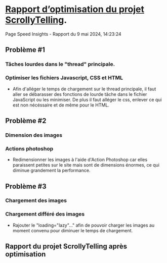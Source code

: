 #  [Rapport d’optimisation du projet ScrollyTelling](https://pagespeed.web.dev/analysis/https-kenza-tim-momo-com/7tul36ylmg?form_factor=mobile).

Page Speed Insights - Rapport du 9 mai 2024, 14:23:24

## Problème #1

### Tâches lourdes dans le "thread" principale.

### Optimiser les fichiers Javascript, CSS et HTML

- Afin d'alléger le temps de chargement sur le thread principale, il faut aller se débarasser des fonctions de lourde tâche dans le fichier JavaScript ou les minimiser. De plus il faut alléger le css, enlever ce qui est non nécéssaire et de même pour le HTML.

## Problème #2

### Dimension des images

### Actions photoshop
- Redimensionner les images à l'aide d'Action Photoshop car elles paraissent petites sur le site mais sont de dimensions énormes, ce qui diminue grandement la performance.

## Problème #3

### Chargement des images

### Chargement différé des images
- Rajouter le "loading="lazy"..." afin de pouvoir charger les images au moment convenu pour diminuer le temps de chargement.

## Rapport du projet ScrollyTelling après optimisation

